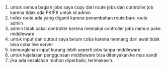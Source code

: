 1. untuk semua bagian jobs saya copy dari route jobs dan controller job karena tidak ada PK/FK untuk id admin
2. index route ada yang diganti karena penambahan route baru route admin
3. admin tidak pakai controller karena memakai controller jobs namun pake middleware
4. untuk input dan output saya belum coba karena memang dari awal tidak bisa coba live server
5. kemungkinan input kurang lebih seperti jobs tanpa middleware
6. untuk kejelasan penggunaan middleware bisa ditanyakan ke mas sandi
7. jika ada kesalahan mohon diperbaiki, terimakasih.